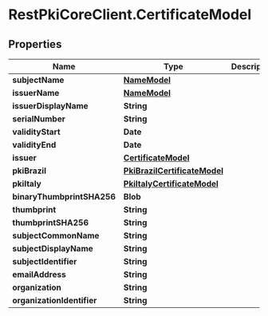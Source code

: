 # RestPkiCoreClient.CertificateModel

## Properties
Name | Type | Description | Notes
------------ | ------------- | ------------- | -------------
**subjectName** | [**NameModel**](NameModel.md) |  | [optional] 
**issuerName** | [**NameModel**](NameModel.md) |  | [optional] 
**issuerDisplayName** | **String** |  | [optional] 
**serialNumber** | **String** |  | [optional] 
**validityStart** | **Date** |  | [optional] 
**validityEnd** | **Date** |  | [optional] 
**issuer** | [**CertificateModel**](CertificateModel.md) |  | [optional] 
**pkiBrazil** | [**PkiBrazilCertificateModel**](PkiBrazilCertificateModel.md) |  | [optional] 
**pkiItaly** | [**PkiItalyCertificateModel**](PkiItalyCertificateModel.md) |  | [optional] 
**binaryThumbprintSHA256** | **Blob** |  | [optional] 
**thumbprint** | **String** |  | [optional] 
**thumbprintSHA256** | **String** |  | [optional] 
**subjectCommonName** | **String** |  | [optional] 
**subjectDisplayName** | **String** |  | [optional] 
**subjectIdentifier** | **String** |  | [optional] 
**emailAddress** | **String** |  | [optional] 
**organization** | **String** |  | [optional] 
**organizationIdentifier** | **String** |  | [optional] 
